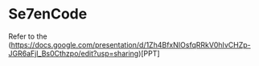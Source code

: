 # Se7enCode
Refer to the (https://docs.google.com/presentation/d/1Zh4BfxNIOsfqRRkV0hIvCHZp-JGR6aFjl_Bs0Cthzpo/edit?usp=sharing)[PPT]
